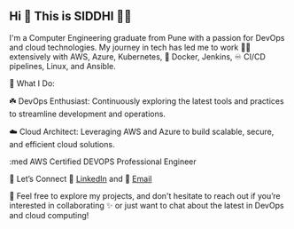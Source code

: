 ## Hi 👋 This is SIDDHI 🙋‍♀️
I'm a Computer Engineering graduate from Pune with a passion for DevOps and cloud technologies. My journey in tech has led me to work 👩‍💻 extensively with AWS, Azure, Kubernetes, 🐳 Docker, Jenkins, ♾️ CI/CD pipelines, Linux, and Ansible.

🤔 What I Do:

☘️  DevOps Enthusiast: Continuously exploring the latest tools and practices to streamline development and operations.

☁️  Cloud Architect: Leveraging AWS and Azure to build scalable, secure, and efficient cloud solutions.

:med AWS Certified DEVOPS Professional Engineer

🔌 Let’s Connect 💼 [LinkedIn](https://www.linkedin.com/in/siddhi-khaire-6bb735117/) and 📧 [Email](siddhi.khaire46@gmail.com)

🤝 Feel free to explore my projects, and don't hesitate to reach out if you’re interested in collaborating ✨ or just want to chat about the latest in DevOps and cloud computing!







